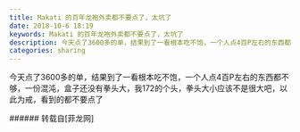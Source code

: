 ```yaml
---
title: Makati 的百年龙袍外卖都不要点了，太坑了
date: 2018-10-6 18:19
keywords: Makati 的百年龙袍外卖都不要点了，太坑了
description: 今天点了3600多的单，结果到了一看根本吃不饱，一个人点4百P左右的东西都不够，一份混沌，盒子还没有拳头大，我172的个头，拳头大小应该不是很大吧，以此为戒，看到的都不要点了
categories: sharing
---
```

<td class="t_f" id="postmessage_1963203">

今天点了3600多的单，结果到了一看根本吃不饱，一个人点4百P左右的东西都不够，一份混沌，盒子还没有拳头大，我172的个头，拳头大小应该不是很大吧，以此为戒，看到的都不要点了<br/>
</td>
###### 转载自[菲龙网]